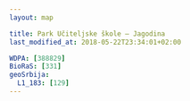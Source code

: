 ```yaml
---
layout: map

title: Park Učiteljske škole – Jagodina
last_modified_at: 2018-05-22T23:34:01+02:00

WDPA: [388829]
BioRaS: [331]
geoSrbija:
  L1_183: [129]
---
```

